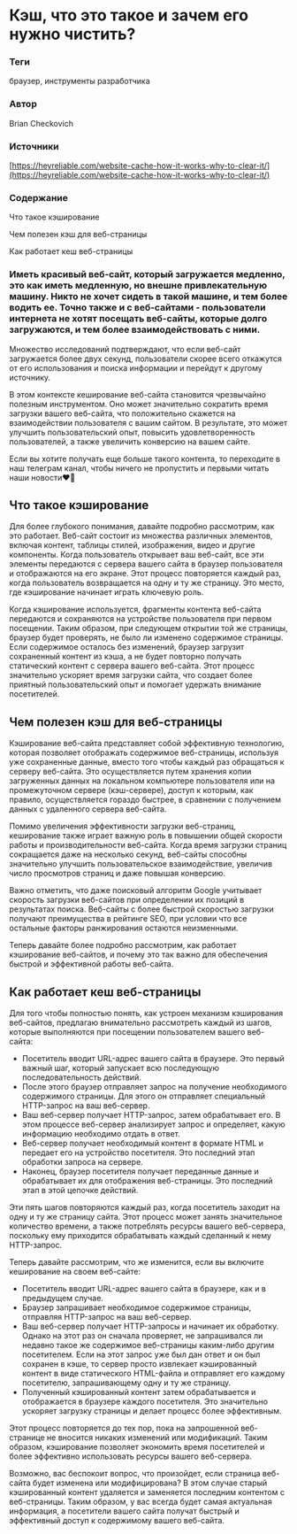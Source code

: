 # Кэш, что это такое и зачем его нужно чистить?

### Теги

браузер, инструменты разработчика 

### Автор

Brian Checkovich

### Источники

[https://heyreliable.com/website-cache-how-it-works-why-to-clear-it/](https://heyreliable.com/website-cache-how-it-works-why-to-clear-it/)

### **Содержание**

Что такое кэширование

Чем полезен кэш для веб-страницы

Как работает кеш веб-страницы

### Иметь красивый веб-сайт, который загружается медленно, это как иметь медленную, но внешне привлекательную машину. Никто не хочет сидеть в такой машине, и тем более водить ее. Точно также и с веб-сайтами - пользователи интернета не хотят посещать веб-сайты, которые долго загружаются, и тем более взаимодействовать с ними. 

Множество исследований подтверждают, что если веб-сайт загружается более двух секунд, пользователи скорее всего откажутся от его использования и поиска информации и перейдут к другому источнику.

В этом контексте кеширование веб-сайта становится чрезвычайно полезным инструментом. Оно может значительно сократить время загрузки вашего веб-сайта, что положительно скажется на взаимодействии пользователя с вашим сайтом. В результате, это может улучшить пользовательский опыт, повысить удовлетворенность пользователей, а также увеличить конверсию на вашем сайте.

Если вы хотите получать еще больше такого контента, то переходите в наш телеграм канал, чтобы ничего не пропустить и первыми читать наши новости❤️🫶

## Что такое кэширование

Для более глубокого понимания, давайте подробно рассмотрим, как это работает. Веб-сайт состоит из множества различных элементов, включая контент, таблицы стилей, изображения, видео и другие компоненты. Когда пользователь открывает ваш веб-сайт, все эти элементы передаются с сервера вашего сайта в браузер пользователя и отображаются на его экране. Этот процесс повторяется каждый раз, когда пользователь возвращается на одну и ту же страницу. Это место, где кэширование начинает играть ключевую роль.

Когда кэширование используется, фрагменты контента веб-сайта передаются и сохраняются на устройстве пользователя при первом посещении. Таким образом, при следующем открытии той же страницы, браузер будет проверять, не было ли изменено содержимое страницы. Если содержимое осталось без изменений, браузер загрузит сохраненный контент из кэша, а не будет повторно получать статический контент с сервера вашего веб-сайта. Этот процесс значительно ускоряет время загрузки сайта, что создает более приятный пользовательский опыт и помогает удержать внимание посетителей.

## Чем полезен кэш для веб-страницы

Кэширование веб-сайта представляет собой эффективную технологию, которая позволяет отображать содержимое веб-страницы, используя уже сохраненные данные, вместо того чтобы каждый раз обращаться к серверу веб-сайта. Это осуществляется путем хранения копии загруженных данных на локальном компьютере пользователя или на промежуточном сервере (кэш-сервере), доступ к которым, как правило, осуществляется гораздо быстрее, в сравнении с получением данных с удаленного сервера веб-сайта.

Помимо увеличения эффективности загрузки веб-страниц, кеширование также играет важную роль в повышении общей скорости работы и производительности веб-сайта. Когда время загрузки страниц сокращается даже на несколько секунд, веб-сайты способны значительно улучшить пользовательское взаимодействие, увеличив число просмотров страниц и даже повышая конверсию.

Важно отметить, что даже поисковый алгоритм Google учитывает скорость загрузки веб-сайтов при определении их позиций в результатах поиска. Веб-сайты с более быстрой скоростью загрузки получают преимущества в рейтинге SEO, при условии что все остальные факторы ранжирования остаются неизменными.

Теперь давайте более подробно рассмотрим, как работает кэширование веб-сайтов, и почему это так важно для обеспечения быстрой и эффективной работы веб-сайта.

## Как работает кеш веб-страницы

Для того чтобы полностью понять, как устроен механизм кэширования веб-сайтов, предлагаю внимательно рассмотреть каждый из шагов, которые выполняются при посещении пользователем вашего веб-сайта:

- Посетитель вводит URL-адрес вашего сайта в браузере. Это первый важный шаг, который запускает всю последующую последовательность действий.
- После этого браузер отправляет запрос на получение необходимого содержимого страницы. Для этого он отправляет специальный HTTP-запрос на ваш веб-сервер.
- Ваш веб-сервер получает HTTP-запрос, затем обрабатывает его. В этом процессе веб-сервер анализирует запрос и определяет, какую информацию необходимо отдать в ответ.
- Веб-сервер получает необходимый контент в формате HTML и передает его на устройство посетителя. Это последний этап обработки запроса на сервере.
- Наконец, браузер посетителя получает переданные данные и обрабатывает их для отображения веб-страницы. Это последний этап в этой цепочке действий.

Эти пять шагов повторяются каждый раз, когда посетитель заходит на одну и ту же страницу сайта. Этот процесс может занять значительное количество времени, а также потреблять ресурсы вашего веб-сервера, поскольку ему приходится обрабатывать каждый сделанный к нему HTTP-запрос.

Теперь давайте рассмотрим, что же изменится, если вы включите кеширование на своем веб-сайте:

- Посетитель вводит URL-адрес вашего сайта в браузере, как и в предыдущем случае.
- Браузер запрашивает необходимое содержимое страницы, отправляя HTTP-запрос на ваш веб-сервер.
- Ваш веб-сервер получает HTTP-запросы и начинает их обработку. Однако на этот раз он сначала проверяет, не запрашивался ли недавно такое же содержимое веб-страницы каким-либо другим посетителем. Если на этот запрос уже был дан ответ и он был сохранен в кэше, то сервер просто извлекает кэшированный контент в виде статического HTML-файла и отправляет его каждому посетителю, запрашивающему одну и ту же страницу.
- Полученный кэшированный контент затем обрабатывается и отображается в браузере каждого посетителя. Это значительно ускоряет загрузку страницы и делает процесс более эффективным.

Этот процесс повторяется до тех пор, пока на запрошенной веб-странице не вносится никаких изменений или модификаций. Таким образом, кэширование позволяет экономить время посетителей и более эффективно использовать ресурсы вашего веб-сервера.

Возможно, вас беспокоит вопрос, что произойдет, если страница веб-сайта будет изменена или модифицирована? В этом случае старый кэшированный контент удаляется и заменяется последним контентом с веб-страницы. Таким образом, у вас всегда будет самая актуальная информация, а посетители вашего сайта получат быстрый и эффективный доступ к содержимому вашего веб-сайта.